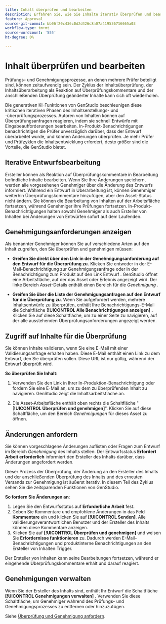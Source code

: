 ```yaml
---
title: Inhalt überprüfen und bearbeiten
description: Erfahren Sie, wie Sie Inhalte iterativ überprüfen und bearbeiten können.
feature: Approval
source-git-commit: bb06f20c436c0d2d426c8a07a419536716665a03
workflow-type: tm+mt
source-wordcount: '555'
ht-degree: 0%

---
```



# Inhalt überprüfen und bearbeiten

Prüfungs- und Genehmigungsprozesse, an denen mehrere Prüfer beteiligt sind, können zeitaufwendig sein. Der Zyklus der Inhaltsüberprüfung, der Inhaltsüberarbeitung als Reaktion auf Überprüfungskommentare und der anschließenden Überprüfung geänderter Inhalte kann sich oft wiederholen.

Die generativen KI-Funktionen von GenStudio beschleunigen diese kritischen iterativen Phasen des Inhaltserstellungs- und -überprüfungsprozesses. Autoren von Inhalten können auf Überprüfungsanfragen reagieren, indem sie schnell Entwürfe mit Eingabeaufforderungen bearbeiten. In-Produkt-Benachrichtigungen benachrichtigen die Prüfer unverzüglich darüber, dass der Entwurf überarbeitet wurde, und können Änderungen überprüfen. Je mehr Prüfer und Prüfzyklen die Inhaltsentwicklung erfordert, desto größer sind die Vorteile, die GenStudio bietet.

## Iterative Entwurfsbearbeitung

Ersteller können als Reaktion auf Überprüfungskommentare in Bearbeitung befindliche Inhalte bearbeiten. Wenn Sie Ihre Änderungen speichern, werden alle vorgesehenen Genehmiger über die Änderung des Entwurfs informiert. Während ein Entwurf in Überarbeitung ist, können Genehmiger weiterhin Überprüfungskommentare hinzufügen, aber den Asset-Status nicht ändern. Sie können die Bearbeitung von Inhalten auf der Arbeitsfläche fortsetzen, während Genehmiger ihre Prüfungen fortsetzen. In-Produkt-Benachrichtigungen halten sowohl Genehmiger als auch Ersteller von Inhalten bei Änderungen von Entwürfen sofort auf dem Laufenden.

## Genehmigungsanforderungen anzeigen

Als benannter Genehmiger können Sie auf verschiedene Arten auf den Inhalt zugreifen, den Sie überprüfen und genehmigen müssen:

* **Greifen Sie direkt über den Link in der Genehmigungsanforderung auf den Entwurf für die Überprüfung zu.** Klicken Sie entweder in der E-Mail-Benachrichtigung zur Genehmigungsanfrage oder in der Benachrichtigung zum Produkt auf den Link Entwurf . GenStudio öffnet eine Arbeitsfläche, auf der das Asset oder Erlebnis angezeigt wird. Der linke Bereich _Asset_-Details enthält einen Bereich für die _Genehmigung_ .

* **Greifen Sie über die Liste der Genehmigungsanfragen auf den Entwurf für die Überprüfung zu**. Wenn Sie aufgefordert werden, mehrere Inhaltsentwürfe zu überprüfen, enthält Ihre Benachrichtigungs-E-Mail die Schaltfläche **[!UICONTROL Alle Benachrichtigungen anzeigen]** . Klicken Sie auf diese Schaltfläche, um zu einer Seite zu navigieren, auf der alle ausstehenden Überprüfungsanforderungen angezeigt werden.

## Zugriff auf Inhalte für die Überprüfung

Sie können Inhalte validieren, wenn Sie eine E-Mail mit einer Validierungsanfrage erhalten haben. Diese E-Mail enthält einen Link zu dem Entwurf, den Sie überprüfen sollen. Diese URL ist nur gültig, während der Entwurf überprüft wird.

**So überprüfen Sie Inhalt**:

1. Verwenden Sie den Link in Ihrer In-Produktion-Benachrichtigung oder fordern Sie eine E-Mail an, um zu dem zu überprüfenden Inhalt zu navigieren. GenStudio zeigt die Inhaltsarbeitsfläche an.

1. Die Asset-Arbeitsfläche enthält oben rechts die Schaltfläche &quot;**[!UICONTROL Überprüfen und genehmigen]**&quot;. Klicken Sie auf diese Schaltfläche, um den Bereich _Genehmigungen_ für dieses Asset zu öffnen.

## Änderungen anfordern

Sie können vorgeschlagene Änderungen auflisten oder Fragen zum Entwurf im Bereich _Genehmigung_ des Inhalts stellen. Der Entwurfsstatus **Erfordert Arbeit erforderlich** informiert den Ersteller des Inhalts darüber, dass Änderungen angefordert werden.

Dieser Prozess der Überprüfung, der Änderung an den Ersteller des Inhalts und der anschließenden Überprüfung des Inhalts und des erneuten Versands zur Genehmigung ist äußerst iterativ. In diesem Teil des Zyklus sehen Sie die zeitsparenden Funktionen von GenStudio.

**So fordern Sie Änderungen an**:

1. Legen Sie den Entwurfsstatus auf **Erforderliche Arbeit** fest.
1. Geben Sie Kommentare und empfohlene Änderungen in das Feld **Kommentare** ein und klicken Sie auf **[!UICONTROL Senden]**. Alle validierungsverantwortlichen Benutzer und der Ersteller des Inhalts können diese Kommentare anzeigen.
1. Klicken Sie auf **[!UICONTROL Überprüfen und genehmigen]** und weisen Sie **Erfordernisse funktionieren** zu. Dadurch werden E-Mail-Benachrichtigungen und produktinterne Benachrichtigungen an den Ersteller von Inhalten Trigger.

Der Ersteller von Inhalten kann seine Bearbeitungen fortsetzen, während er eingehende Überprüfungskommentare erhält und darauf reagiert.

## Genehmigungen verwalten

Wenn Sie der Ersteller des Inhalts sind, enthält Ihr Entwurf die Schaltfläche **[!UICONTROL Genehmigungen verwalten]** . Verwenden Sie diese Schaltfläche, um Genehmiger während des Prüfungs- und Genehmigungsprozesses zu entfernen oder hinzuzufügen.

Siehe [Überprüfung und Genehmigung anfordern](./request-review.md).
